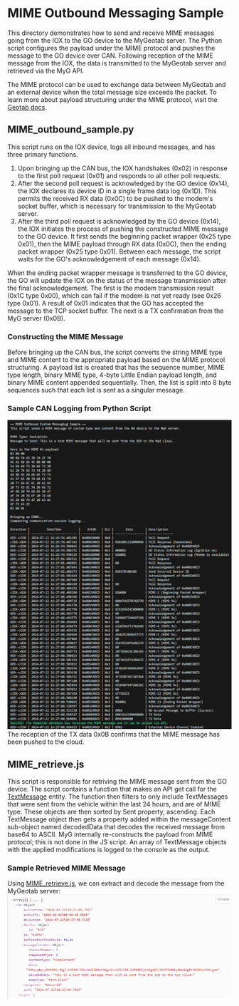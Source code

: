 # MIME Outbound Messaging Sample
This directory demonstrates how to send and receive MIME messages going from the IOX to the GO device to the MyGeotab server. The Python script configures the payload under the MIME protocol and pushes the message to the GO device over CAN. Following reception of the MIME message from the IOX, the data is transmitted to the MyGeotab server and retrieved via the MyG API.

The MIME protocol can be used to exchange data between MyGeotab and an external device when the total message size exceeds the packet. To learn more about payload structuring under the MIME protocol, visit the [Geotab docs](https://developers.geotab.com/hardware/guides/mimeProtocol).

## MIME_outbound_sample.py
This script runs on the IOX device, logs all inbound messages, and has three primary functions.
1. Upon bringing up the CAN bus, the IOX handshakes (0x02) in response to the first poll request (0x01) and responds to all other poll requests. 
2. After the second poll request is acknowledged by the GO device (0x14), the IOX declares its device ID in a single frame data log (0x1D). This permits the received RX data (0x0C) to be pushed to the modem's socket buffer, which is necessary for transmission to the MyGeotab server.
3. After the third poll request is acknowledged by the GO device (0x14), the IOX initiates the process of pushing the constructed MIME message to the GO device. It first sends the beginning packet wrapper (0x25 type 0x01), then the MIME payload through RX data (0x0C), then the ending packet wrapper (0x25 type 0x01). Between each message, the script waits for the GO's acknowledgement of each message (0x14). 

When the ending packet wrapper message is transferred to the GO device, the GO will update the IOX on the status of the message transmission after the final acknowledgement. The first is the modem transmission result (0x1C type 0x00), which can fail if the modem is not yet ready (see 0x26 type 0x01). A result of 0x01 indicates that the GO has accepted the message to the TCP socket buffer. The next is a TX confirmation from the MyG server (0x0B).

### Constructing the MIME Message
Before bringing up the CAN bus, the script converts the string MIME type and MIME content to the appropriate payload based on the MIME protocol structuring. A payload list is created that has the sequence number, MIME type length, binary MIME type, 4-byte Little Endian payload length, and binary MIME content appended sequentially. Then, the list is split into 8 byte sequences such that each list is sent as a singular message.

### Sample CAN Logging from Python Script

![Communication session for outbound MIME transmission](../images/mime_outbound.png)\
The reception of the TX data 0x0B confirms that the MIME message has been pushed to the cloud.

## MIME_retrieve.js
This script is responsible for retriving the MIME message sent from the GO device. The script contains a function that makes an API get call for the [TextMessage](https://developers.geotab.com/myGeotab/apiReference/objects/TextMessage) entity. The function then filters to only include TextMessages that were sent from the vehicle within the last 24 hours, and are of MIME type. These objects are then sorted by Sent property, ascending. Each TextMessage object then gets a property added within the messageContent sub-object named decodedData that decodes the received message from base64 to ASCII. MyG internally re-constructs the payload from MIME protocol; this is not done in the JS script. An array of TextMessage objects with the applied modifications is logged to the console as the output.

### Sample Retrieved MIME Message

Using [MIME_retrieve.js](MIME_retrieve.js), we can extract and decode the message from the MyGeotab server:
![MyGeotab cloud interface, confirming reception of the message](../images/mime_myg_reception.png)